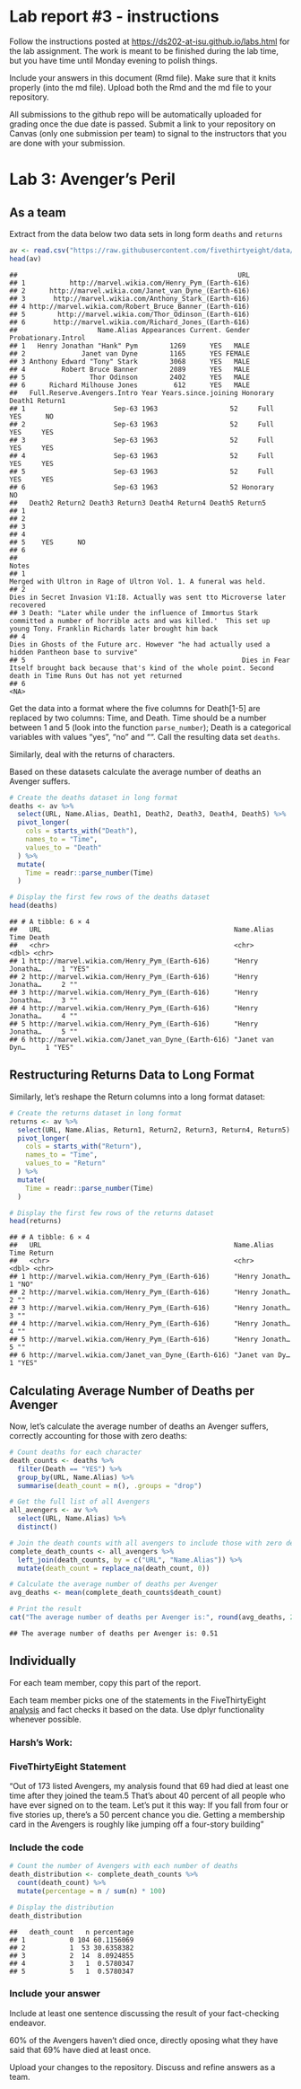 
<!-- README.md is generated from README.Rmd. Please edit the README.Rmd file -->

# Lab report \#3 - instructions

Follow the instructions posted at
<https://ds202-at-isu.github.io/labs.html> for the lab assignment. The
work is meant to be finished during the lab time, but you have time
until Monday evening to polish things.

Include your answers in this document (Rmd file). Make sure that it
knits properly (into the md file). Upload both the Rmd and the md file
to your repository.

All submissions to the github repo will be automatically uploaded for
grading once the due date is passed. Submit a link to your repository on
Canvas (only one submission per team) to signal to the instructors that
you are done with your submission.

# Lab 3: Avenger’s Peril

## As a team

Extract from the data below two data sets in long form `deaths` and
`returns`

``` r
av <- read.csv("https://raw.githubusercontent.com/fivethirtyeight/data/master/avengers/avengers.csv", stringsAsFactors = FALSE)
head(av)
```

    ##                                                       URL
    ## 1           http://marvel.wikia.com/Henry_Pym_(Earth-616)
    ## 2      http://marvel.wikia.com/Janet_van_Dyne_(Earth-616)
    ## 3       http://marvel.wikia.com/Anthony_Stark_(Earth-616)
    ## 4 http://marvel.wikia.com/Robert_Bruce_Banner_(Earth-616)
    ## 5        http://marvel.wikia.com/Thor_Odinson_(Earth-616)
    ## 6       http://marvel.wikia.com/Richard_Jones_(Earth-616)
    ##                    Name.Alias Appearances Current. Gender Probationary.Introl
    ## 1   Henry Jonathan "Hank" Pym        1269      YES   MALE                    
    ## 2              Janet van Dyne        1165      YES FEMALE                    
    ## 3 Anthony Edward "Tony" Stark        3068      YES   MALE                    
    ## 4         Robert Bruce Banner        2089      YES   MALE                    
    ## 5                Thor Odinson        2402      YES   MALE                    
    ## 6      Richard Milhouse Jones         612      YES   MALE                    
    ##   Full.Reserve.Avengers.Intro Year Years.since.joining Honorary Death1 Return1
    ## 1                      Sep-63 1963                  52     Full    YES      NO
    ## 2                      Sep-63 1963                  52     Full    YES     YES
    ## 3                      Sep-63 1963                  52     Full    YES     YES
    ## 4                      Sep-63 1963                  52     Full    YES     YES
    ## 5                      Sep-63 1963                  52     Full    YES     YES
    ## 6                      Sep-63 1963                  52 Honorary     NO        
    ##   Death2 Return2 Death3 Return3 Death4 Return4 Death5 Return5
    ## 1                                                            
    ## 2                                                            
    ## 3                                                            
    ## 4                                                            
    ## 5    YES      NO                                             
    ## 6                                                            
    ##                                                                                                                                                                              Notes
    ## 1                                                                                                                Merged with Ultron in Rage of Ultron Vol. 1. A funeral was held. 
    ## 2                                                                                                  Dies in Secret Invasion V1:I8. Actually was sent tto Microverse later recovered
    ## 3 Death: "Later while under the influence of Immortus Stark committed a number of horrible acts and was killed.'  This set up young Tony. Franklin Richards later brought him back
    ## 4                                                                               Dies in Ghosts of the Future arc. However "he had actually used a hidden Pantheon base to survive"
    ## 5                                                      Dies in Fear Itself brought back because that's kind of the whole point. Second death in Time Runs Out has not yet returned
    ## 6                                                                                                                                                                             <NA>

Get the data into a format where the five columns for Death\[1-5\] are
replaced by two columns: Time, and Death. Time should be a number
between 1 and 5 (look into the function `parse_number`); Death is a
categorical variables with values “yes”, “no” and ““. Call the resulting
data set `deaths`.

Similarly, deal with the returns of characters.

Based on these datasets calculate the average number of deaths an
Avenger suffers.

``` r
# Create the deaths dataset in long format
deaths <- av %>%
  select(URL, Name.Alias, Death1, Death2, Death3, Death4, Death5) %>%
  pivot_longer(
    cols = starts_with("Death"),
    names_to = "Time",
    values_to = "Death"
  ) %>%
  mutate(
    Time = readr::parse_number(Time)
  )

# Display the first few rows of the deaths dataset
head(deaths)
```

    ## # A tibble: 6 × 4
    ##   URL                                                Name.Alias       Time Death
    ##   <chr>                                              <chr>           <dbl> <chr>
    ## 1 http://marvel.wikia.com/Henry_Pym_(Earth-616)      "Henry Jonatha…     1 "YES"
    ## 2 http://marvel.wikia.com/Henry_Pym_(Earth-616)      "Henry Jonatha…     2 ""   
    ## 3 http://marvel.wikia.com/Henry_Pym_(Earth-616)      "Henry Jonatha…     3 ""   
    ## 4 http://marvel.wikia.com/Henry_Pym_(Earth-616)      "Henry Jonatha…     4 ""   
    ## 5 http://marvel.wikia.com/Henry_Pym_(Earth-616)      "Henry Jonatha…     5 ""   
    ## 6 http://marvel.wikia.com/Janet_van_Dyne_(Earth-616) "Janet van Dyn…     1 "YES"

## Restructuring Returns Data to Long Format

Similarly, let’s reshape the Return columns into a long format dataset:

``` r
# Create the returns dataset in long format
returns <- av %>%
  select(URL, Name.Alias, Return1, Return2, Return3, Return4, Return5) %>%
  pivot_longer(
    cols = starts_with("Return"),
    names_to = "Time",
    values_to = "Return"
  ) %>%
  mutate(
    Time = readr::parse_number(Time)
  )

# Display the first few rows of the returns dataset
head(returns)
```

    ## # A tibble: 6 × 4
    ##   URL                                                Name.Alias      Time Return
    ##   <chr>                                              <chr>          <dbl> <chr> 
    ## 1 http://marvel.wikia.com/Henry_Pym_(Earth-616)      "Henry Jonath…     1 "NO"  
    ## 2 http://marvel.wikia.com/Henry_Pym_(Earth-616)      "Henry Jonath…     2 ""    
    ## 3 http://marvel.wikia.com/Henry_Pym_(Earth-616)      "Henry Jonath…     3 ""    
    ## 4 http://marvel.wikia.com/Henry_Pym_(Earth-616)      "Henry Jonath…     4 ""    
    ## 5 http://marvel.wikia.com/Henry_Pym_(Earth-616)      "Henry Jonath…     5 ""    
    ## 6 http://marvel.wikia.com/Janet_van_Dyne_(Earth-616) "Janet van Dy…     1 "YES"

## Calculating Average Number of Deaths per Avenger

Now, let’s calculate the average number of deaths an Avenger suffers,
correctly accounting for those with zero deaths:

``` r
# Count deaths for each character
death_counts <- deaths %>%
  filter(Death == "YES") %>%
  group_by(URL, Name.Alias) %>%
  summarise(death_count = n(), .groups = "drop")

# Get the full list of all Avengers
all_avengers <- av %>%
  select(URL, Name.Alias) %>%
  distinct()

# Join the death counts with all avengers to include those with zero deaths
complete_death_counts <- all_avengers %>%
  left_join(death_counts, by = c("URL", "Name.Alias")) %>%
  mutate(death_count = replace_na(death_count, 0))

# Calculate the average number of deaths per Avenger
avg_deaths <- mean(complete_death_counts$death_count)

# Print the result
cat("The average number of deaths per Avenger is:", round(avg_deaths, 2))
```

    ## The average number of deaths per Avenger is: 0.51

## Individually

For each team member, copy this part of the report.

Each team member picks one of the statements in the FiveThirtyEight
[analysis](https://fivethirtyeight.com/features/avengers-death-comics-age-of-ultron/)
and fact checks it based on the data. Use dplyr functionality whenever
possible.

### Harsh’s Work:

### FiveThirtyEight Statement

“Out of 173 listed Avengers, my analysis found that 69 had died at least
one time after they joined the team.5 That’s about 40 percent of all
people who have ever signed on to the team. Let’s put it this way: If
you fall from four or five stories up, there’s a 50 percent chance you
die. Getting a membership card in the Avengers is roughly like jumping
off a four-story building”

### Include the code

``` r
# Count the number of Avengers with each number of deaths
death_distribution <- complete_death_counts %>%
  count(death_count) %>%
  mutate(percentage = n / sum(n) * 100)

# Display the distribution
death_distribution
```

    ##   death_count   n percentage
    ## 1           0 104 60.1156069
    ## 2           1  53 30.6358382
    ## 3           2  14  8.0924855
    ## 4           3   1  0.5780347
    ## 5           5   1  0.5780347

### Include your answer

Include at least one sentence discussing the result of your
fact-checking endeavor.

60% of the Avengers haven’t died once, directly oposing what they have
said that 69% have died at least once.

Upload your changes to the repository. Discuss and refine answers as a
team.
